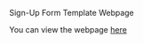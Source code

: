 Sign-Up Form Template Webpage

You can view the webpage [here](https://joshbrin2000.github.io/FormTemplate/)